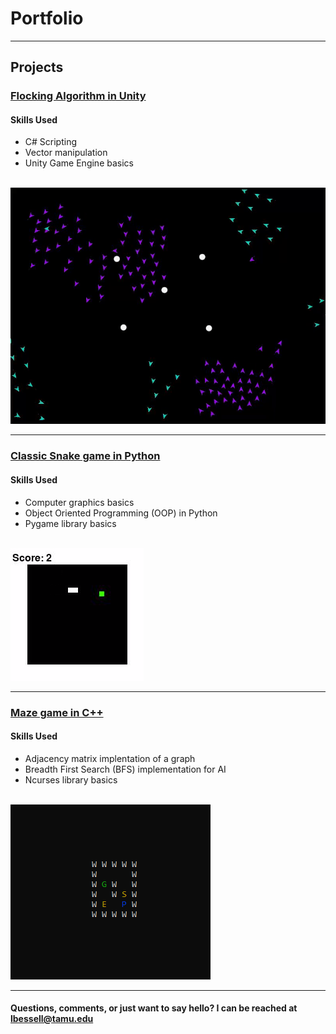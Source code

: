 # Portfolio

---

## Projects

### [Flocking Algorithm in Unity](https://github.com/LBess)

#### Skills Used
* C# Scripting 
* Vector manipulation
* Unity Game Engine basics
<br>

<img src="images/2flocks_obstacles_gif.gif?raw=true"/>

---
### [Classic Snake game in Python](https://github.com/LBess/snake)

#### Skills Used
* Computer graphics basics
* Object Oriented Programming (OOP) in Python
* Pygame library basics
<br>

<img src="images/snake_standard.png?raw=true"/>

---
### [Maze game in C++](https://github.com/LBess/cave-runner)

#### Skills Used
* Adjacency matrix implentation of a graph
* Breadth First Search (BFS) implementation for AI
* Ncurses library basics
<br>

<img src="images/maze_demo.png?raw=true"/>

---
#### Questions, comments, or just want to say hello? I can be reached at lbessell@tamu.edu
